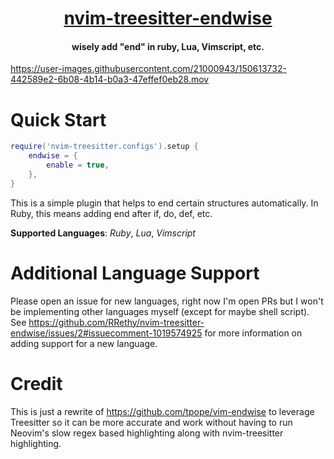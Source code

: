 <h1 align="center">
  <a href="https://github.com/RRethy/nvim-treesitter-endwise">nvim-treesitter-endwise</a>
</h1>

<h4 align="center">wisely add "end" in ruby, Lua, Vimscript, etc.</h4>

https://user-images.githubusercontent.com/21000943/150613732-442589e2-6b08-4b14-b0a3-47effef0eb28.mov

# Quick Start

```lua
require('nvim-treesitter.configs').setup {
    endwise = {
        enable = true,
    },
}
```

This is a simple plugin that helps to end certain structures automatically. In Ruby, this means adding end after if, do, def, etc.

**Supported Languages**: *Ruby*, *Lua*, *Vimscript*

# Additional Language Support

Please open an issue for new languages, right now I'm open PRs but I won't be implementing other languages myself (except for maybe shell script). See https://github.com/RRethy/nvim-treesitter-endwise/issues/2#issuecomment-1019574925 for more information on adding support for a new language.

# Credit

This is just a rewrite of https://github.com/tpope/vim-endwise to leverage Treesitter so it can be more accurate and work without having to run Neovim's slow regex based highlighting along with nvim-treesitter highlighting.

